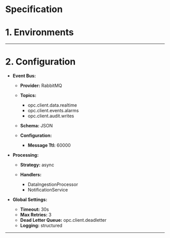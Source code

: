 # Specification

# 1. Environments



---

# 2. Configuration

- **Event Bus:**
  
  - **Provider:** RabbitMQ
  - **Topics:**
    
    - opc.client.data.realtime
    - opc.client.events.alarms
    - opc.client.audit.writes
    
  - **Schema:** JSON
  - **Configuration:**
    
    - **Message Ttl:** 60000
    
  
- **Processing:**
  
  - **Strategy:** async
  - **Handlers:**
    
    - DataIngestionProcessor
    - NotificationService
    
  
- **Global Settings:**
  
  - **Timeout:** 30s
  - **Max Retries:** 3
  - **Dead Letter Queue:** opc.client.deadletter
  - **Logging:** structured
  


---

